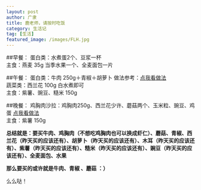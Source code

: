 ```yaml
---
layout: post
author: 广隶
title: 鹿老师，请按时吃饭
category: 生活记
tag: [生活]
featured_image: /images/FLH.jpg
---
```


##早餐： 
蛋白类：水煮蛋2个、豆浆一杯   
主食：燕麦 35g
当季水果一个、全麦面包一片   

##午餐： 
蛋白类：牛肉 250g＋青椒＋胡萝卜 做法参考：[点我看做法](http://www.xiachufang.com/recipe/100368740/)  
蔬菜类：西兰花 100g 白水煮即可   
主食：紫薯、豌豆、糙米 150g   

##晚餐： 
鸡胸肉沙拉：鸡胸肉250g、西兰花少许、蘑菇两个、玉米粒、豌豆、鸡蛋 [点我看做法](http://www.xiachufang.com/recipe/100469406/)     
主食：紫薯 150g  

**总结就是：要买牛肉、鸡胸肉（不想吃鸡胸肉也可以换成虾仁）、蘑菇、青椒、西兰花（昨天买的应该还有）、胡萝卜（昨天买的应该还有）、木耳（昨天买的应该还有）、紫薯（昨天买的应该还有）、糙米（昨天买的应该还有）、豌豆（昨天买的应该还有）、全麦面包、水果**

**那么要买的或许就是牛肉、青椒 、蘑菇 ：）**

么么哒！